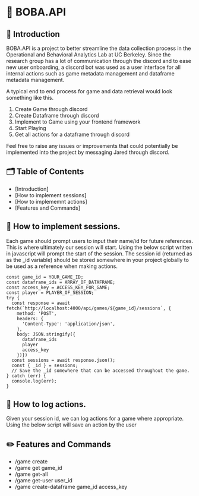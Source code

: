# 🤖 BOBA.API
## 📖 Introduction
BOBA.API is a project to better streamline the data collection process in the Operational and Behavioral Analytics Lab at UC Berkeley. Since the research group has a lot of communication through the discord and 
to ease new user onboarding, a discord bot was used as a user interface for all internal actions such as game metadata management and dataframe metadata management.

A typical end to end process for game and data retrieval would look something like this.
1. Create Game through discord
2. Create Dataframe through discord
3. Implement to Game using your frontend framework
4. Start Playing
5. Get all actions for a dataframe through discord

Feel free to raise any issues or improvements that could potentially be implemented into the project by messaging Jared through discord.

## 🗂️ Table of Contents
 - [Introduction]
 - [How to implement sessions]
 - [How to implememnt actions]
 - [Features and Commands]

## 🤝 How to implement sessions.
Each game should prompt users to input their name/id for future references. This is where ultimately our session will start. Using the below script written in javascript will prompt the start of the session. 
The session id (returned as as the _id variable) should be stored somewhere in your project globally to be used as a reference when making actions.
```
const game_id = YOUR_GAME_ID;
const dataframe_ids = ARRAY_OF_DATAFRAME;
const access_key = ACCESS_KEY_FOR_GAME;
const player = PLAYER_OF_SESSION;
try {
  const response = await fetch(`http://localhost:4000/api/games/${game_id}/sessions`, {
    method: 'POST',
    headers: {
      'Content-Type': 'application/json',
    },
    body: JSON.stringify({
      dataframe_ids
      player
      access_key
    })})
  const sessions = await response.json();
  const { _id } = sessions;
  // Save the _id somewhere that can be accessed throughout the game.
} catch (err) {
  console.log(err);
}
```

## 📍 How to log actions.
Given your session id, we can log actions for a game where appropriate. Using the below script will save an action by the user

## ✏️ Features and Commands
* /game create
* /game get game_id
* /game get-all
* /game get-user user_id
* /game create-dataframe game_id access_key
